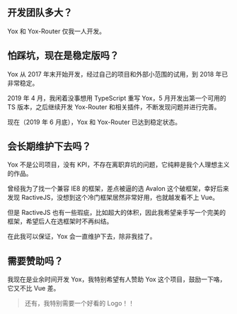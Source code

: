 ## 开发团队多大？

Yox 和 Yox-Router 仅我一人开发。

## 怕踩坑，现在是稳定版吗？

Yox 从 2017 年末开始开发，经过自己的项目和外部小范围的试用，到 2018 年已非常稳定。

2019 年 4 月，我闲着没事想用 TypeScript 重写 Yox，5 月开发出第一个可用的 TS 版本，之后继续开发 Yox-Router 和相关插件，不断发现问题并进行完善。

现在（2019 年 6 月底），Yox 和 Yox-Router 已达到稳定状态。

## 会长期维护下去吗？

Yox 不是公司项目，没有 KPI，不存在离职弃坑的问题，它纯粹是我个人理想主义的作品。

曾经我为了找一个兼容 IE8 的框架，差点被逼的选 Avalon 这个破框架，幸好后来发现 RactiveJS，没想到这个冷门框架居然非常好用，也就越发看不上 Vue。

但是 RactiveJS 也有一些瑕疵，比如超大的体积，因此我希望亲手写一个完美的框架，希望后人在选框架时不再纠结。

在此我可以保证，Yox 会一直维护下去，除非我挂了。

## 需要赞助吗？

我现在是业余时间开发 Yox，我特别希望有人赞助 Yox 这个项目，鼓励一下咯，它又不比 Vue 差。

> 还有，我特别需要一个好看的 Logo！！